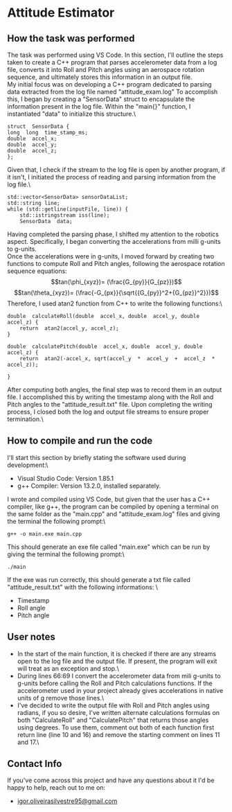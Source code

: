 # Attitude Estimator


## How the task was performed

The task was performed using VS Code. In this section, I'll outline the steps taken to create a C++ program that parses accelerometer data from a log file, converts it into Roll and Pitch angles using an aerospace rotation sequence, and ultimately stores this information in an output file.\
My initial focus was on developing a C++ program dedicated to parsing data extracted from the log file named "attitude_exam.log" To accomplish this, I began by creating a "SensorData" struct to encapsulate the information present in the log file. Within the "main{}" function, I instantiated "data" to initialize this structure.\
```  
struct  SensorData {
long  long  time_stamp_ms;
double  accel_x;
double  accel_y;
double  accel_z;
};
```
Given that, I check if the stream to the log file is open by another program, if it isn't, I initiated the process of reading and parsing information from the log file.\
```
std::vector<SensorData> sensorDataList;
std::string line;
while (std::getline(inputFile, line)) {
	std::istringstream iss(line);
	SensorData  data;
```

Having completed the parsing phase, I shifted my attention to the robotics aspect. Specifically, I began converting the accelerations from milli g-units to g-units.\
Once the accelerations were in g-units, I moved forward by creating two functions to compute Roll and Pitch angles, following the aerospace rotation sequence equations:\
$$tan(\phi_{xyz})= (\frac{G_{py}}{G_{pz}})$$ 
$$tan(\theta_{xyz})= (\frac{-G_{px}}{\sqrt{{G_{py}}^2+{G_{pz}}^2}})$$ 
Therefore, I used atan2 function from C++ to write the following functions:\
```
double  calculateRoll(double  accel_x, double  accel_y, double  accel_z) {
	return  atan2(accel_y, accel_z);
}

double  calculatePitch(double  accel_x, double  accel_y, double  accel_z) {
	return  atan2(-accel_x, sqrt(accel_y  *  accel_y  +  accel_z  *  accel_z));

}
```
After computing both angles, the final step was to record them in an output file. I accomplished this by writing the timestamp along with the Roll and Pitch angles to the "attitude_result.txt" file. Upon completing the writing process, I closed both the log and output file streams to ensure proper termination.\



## How to compile and run the code

I'll start this section by briefly stating the software used during development:\
- Visual Studio Code: Version 1.85.1
- g++ Compiler: Version 13.2.0, installed separately.

I wrote and compiled using VS Code, but given that the user has a C++ compiler, like g++, the program can be compiled by opening a terminal on the same folder as the "main.cpp" and "attitude_exam.log" files and giving the terminal the following prompt:\
```
g++ -o main.exe main.cpp
```
This should generate an exe file called "main.exe" which can be run by giving the terminal the following prompt:\
```
./main
```
If the exe was run correctly, this should generate a txt file called "attitude_result.txt" with the following informations: \
- Timestamp
- Roll angle
- Pitch angle
## User notes

- In the start of the main function, it is checked if there are any streams open to the log file and the output file. If present, the program will exit will treat as an exception and stop.\
- During lines 66:69 I convert the accelerometer data from mili g-units to g-units before calling the Roll and Pitch calculations functions. If the accelerometer used in your project already gives accelerations in native units of g remove those lines.\
- I've decided to write the output file with Roll and Pitch angles using radians, if you so desire, I've written alternate calculations formulas on both "CalculateRoll" and "CalculatePitch" that returns those angles using degrees. To use them, comment out both of each function first return line (line 10 and 16) and remove the starting comment on lines 11 and 17.\


## Contact Info
If you've come across this project and have any questions about it I'd be happy to help, reach out to me on:
- igor.oliveirasilvestre95@gmail.com
